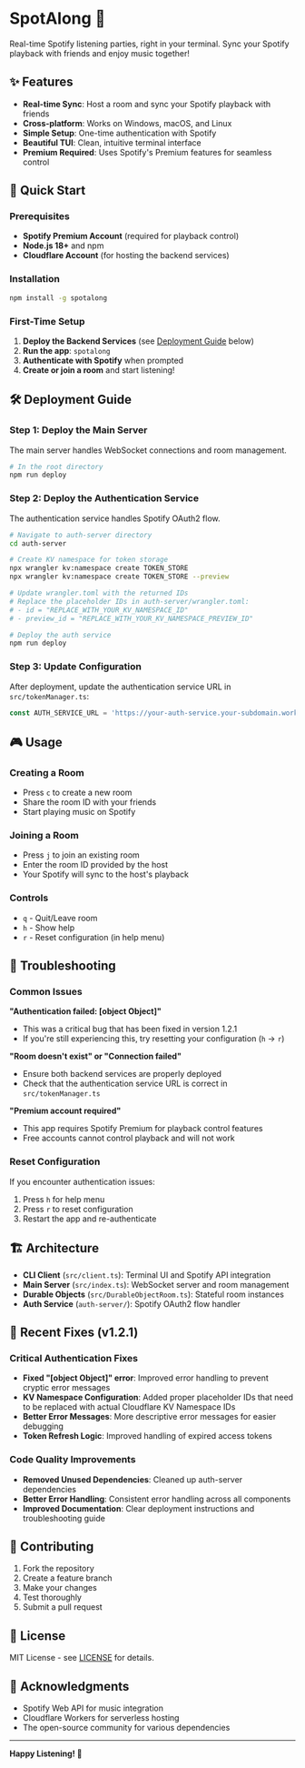 # SpotAlong 🎵

Real-time Spotify listening parties, right in your terminal. Sync your Spotify playback with friends and enjoy music together!

## ✨ Features

- **Real-time Sync**: Host a room and sync your Spotify playback with friends
- **Cross-platform**: Works on Windows, macOS, and Linux
- **Simple Setup**: One-time authentication with Spotify
- **Beautiful TUI**: Clean, intuitive terminal interface
- **Premium Required**: Uses Spotify's Premium features for seamless control

## 🚀 Quick Start

### Prerequisites

- **Spotify Premium Account** (required for playback control)
- **Node.js 18+** and npm
- **Cloudflare Account** (for hosting the backend services)

### Installation

```bash
npm install -g spotalong
```

### First-Time Setup

1. **Deploy the Backend Services** (see [Deployment Guide](#deployment-guide) below)
2. **Run the app**: `spotalong`
3. **Authenticate with Spotify** when prompted
4. **Create or join a room** and start listening!

## 🛠️ Deployment Guide

### Step 1: Deploy the Main Server

The main server handles WebSocket connections and room management.

```bash
# In the root directory
npm run deploy
```

### Step 2: Deploy the Authentication Service

The authentication service handles Spotify OAuth2 flow.

```bash
# Navigate to auth-server directory
cd auth-server

# Create KV namespace for token storage
npx wrangler kv:namespace create TOKEN_STORE
npx wrangler kv:namespace create TOKEN_STORE --preview

# Update wrangler.toml with the returned IDs
# Replace the placeholder IDs in auth-server/wrangler.toml:
# - id = "REPLACE_WITH_YOUR_KV_NAMESPACE_ID"
# - preview_id = "REPLACE_WITH_YOUR_KV_NAMESPACE_PREVIEW_ID"

# Deploy the auth service
npm run deploy
```

### Step 3: Update Configuration

After deployment, update the authentication service URL in `src/tokenManager.ts`:

```typescript
const AUTH_SERVICE_URL = 'https://your-auth-service.your-subdomain.workers.dev';
```

## 🎮 Usage

### Creating a Room
- Press `c` to create a new room
- Share the room ID with your friends
- Start playing music on Spotify

### Joining a Room
- Press `j` to join an existing room
- Enter the room ID provided by the host
- Your Spotify will sync to the host's playback

### Controls
- `q` - Quit/Leave room
- `h` - Show help
- `r` - Reset configuration (in help menu)

## 🔧 Troubleshooting

### Common Issues

**"Authentication failed: [object Object]"**
- This was a critical bug that has been fixed in version 1.2.1
- If you're still experiencing this, try resetting your configuration (`h` → `r`)

**"Room doesn't exist" or "Connection failed"**
- Ensure both backend services are properly deployed
- Check that the authentication service URL is correct in `src/tokenManager.ts`

**"Premium account required"**
- This app requires Spotify Premium for playback control features
- Free accounts cannot control playback and will not work

### Reset Configuration

If you encounter authentication issues:

1. Press `h` for help menu
2. Press `r` to reset configuration
3. Restart the app and re-authenticate

## 🏗️ Architecture

- **CLI Client** (`src/client.ts`): Terminal UI and Spotify API integration
- **Main Server** (`src/index.ts`): WebSocket server and room management
- **Durable Objects** (`src/DurableObjectRoom.ts`): Stateful room instances
- **Auth Service** (`auth-server/`): Spotify OAuth2 flow handler

## 📝 Recent Fixes (v1.2.1)

### Critical Authentication Fixes
- **Fixed "[object Object]" error**: Improved error handling to prevent cryptic error messages
- **KV Namespace Configuration**: Added proper placeholder IDs that need to be replaced with actual Cloudflare KV Namespace IDs
- **Better Error Messages**: More descriptive error messages for easier debugging
- **Token Refresh Logic**: Improved handling of expired access tokens

### Code Quality Improvements
- **Removed Unused Dependencies**: Cleaned up auth-server dependencies
- **Better Error Handling**: Consistent error handling across all components
- **Improved Documentation**: Clear deployment instructions and troubleshooting guide

## 🤝 Contributing

1. Fork the repository
2. Create a feature branch
3. Make your changes
4. Test thoroughly
5. Submit a pull request

## 📄 License

MIT License - see [LICENSE](LICENSE) for details.

## 🙏 Acknowledgments

- Spotify Web API for music integration
- Cloudflare Workers for serverless hosting
- The open-source community for various dependencies

---

**Happy Listening! 🎵**